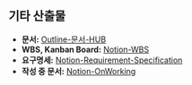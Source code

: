 ## 기타 산출물
- **문서:** [Outline-문서-HUB](https://docs.bluenyang.kr/s/gamesung-coding-document)
- **WBS, Kanban Board:** [Notion-WBS](https://ember-sting-f59.notion.site/294de38d02db806d8727df964e707e27?v=294de38d02db8061b928000cfdd28be6&source=copy_link)
- **요구명세:** [Notion-Requirement-Specification](https://ember-sting-f59.notion.site/29cde38d02db80fb8029df003f127638?v=29cde38d02db80e6a409000c9d00fe1a&source=copy_link)
- **작성 중 문서:** [Notion-OnWorking](https://ember-sting-f59.notion.site/294de38d02db806582ebd8096b2a52a9?v=294de38d02db80d4ba02000cd7deae7f&source=copy_link)
